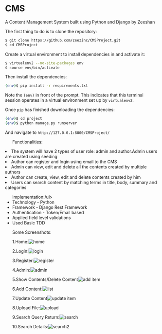 # CMS
 A Content Management System built using Python and Django by Zeeshan
 
The first thing to do is to clone the repository:

```sh
$ git clone https://github.com/zeezinc/CMSProject.git
$ cd CMSProject
```

Create a virtual environment to install dependencies in and activate it:

```sh
$ virtualenv2 --no-site-packages env
$ source env/bin/activate
```

Then install the dependencies:

```sh
(env)$ pip install -r requirements.txt
```
Note the `(env)` in front of the prompt. This indicates that this terminal
session operates in a virtual environment set up by `virtualenv2`.

Once `pip` has finished downloading the dependencies:
```sh
(env)$ cd project
(env)$ python manage.py runserver
```
And navigate to `http://127.0.0.1:8000/CMSProject/`


<ul>Functionalities:</ul>

<li>The system will have 2 types of user role: admin and author.Admin users are created using seeding</li>
<li>Author can register and login using email to the CMS</li>
<li>Admin can view, edit and delete all the contents created by multiple authors</li>
<li>Author can create, view, edit and delete contents created by him</li>
<li>Users can search content by matching terms in title, body, summary and categories</li>

<ul>Implementation:/ul>
 
<li>Technology - Python</li>
<li>Framework - Django Rest Framework</li>
<li>Authentication - Token/Email based</li>
<li>Applied field level validations</li>
<li>Used Basic TDD</li>



















 
Some Screenshots:
 
1.Home:![home](https://user-images.githubusercontent.com/35701613/111859860-e6b31700-8969-11eb-91ff-7ad788c647ae.png)

2.Login:![login](https://user-images.githubusercontent.com/35701613/111859866-f6326000-8969-11eb-8d29-04c2632ba4d7.png)

3.Register:![register](https://user-images.githubusercontent.com/35701613/111859872-fd596e00-8969-11eb-9b6a-c0782e54dca9.png)

4.Admin:![admin](https://user-images.githubusercontent.com/35701613/111859877-0d714d80-896a-11eb-9624-59fb825bf13c.png)

5.Show Contents/Delete Content![add item](https://user-images.githubusercontent.com/35701613/111859899-27ab2b80-896a-11eb-8328-d2d5b7d65597.png)

6.Add Content:![list](https://user-images.githubusercontent.com/35701613/111859887-17934c00-896a-11eb-8988-196602a77dcb.png)

7.Update Content![update item](https://user-images.githubusercontent.com/35701613/111859905-342f8400-896a-11eb-8d61-2ccc629fcce8.png)

8.Upload File:![upload](https://user-images.githubusercontent.com/35701613/111859921-43aecd00-896a-11eb-8fc2-8af13f90db6f.png)

9.Search Query Return:![search](https://user-images.githubusercontent.com/35701613/111859940-5c1ee780-896a-11eb-9d5c-a9d2c3702664.png)

10.Search Details:![search2](https://user-images.githubusercontent.com/35701613/111859950-6c36c700-896a-11eb-9cff-46e98ccbcde3.png)


